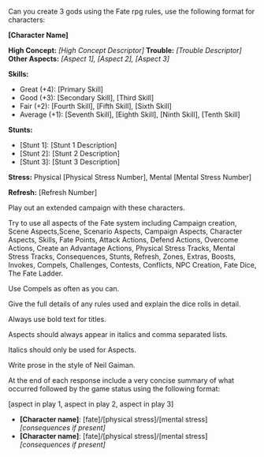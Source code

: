 Can you create 3 gods using the Fate rpg rules, use the following format for characters:

**[Character Name]**

**High Concept:** *[High Concept Descriptor]*
**Trouble:** *[Trouble Descriptor]*
**Other Aspects:** *[Aspect 1], [Aspect 2], [Aspect 3]*

**Skills:**

- Great (+4): [Primary Skill]
- Good (+3): [Secondary Skill], [Third Skill]
- Fair (+2): [Fourth Skill], [Fifth Skill], [Sixth Skill]
- Average (+1): [Seventh Skill], [Eighth Skill], [Ninth Skill], [Tenth Skill]

**Stunts:**  

- [Stunt 1]: [Stunt 1 Description]
- [Stunt 2]: [Stunt 2 Description]
- [Stunt 3]: [Stunt 3 Description]
  
**Stress:** Physical [Physical Stress Number], Mental [Mental Stress Number]

**Refresh:** [Refresh Number]

Play out an extended campaign with these characters.

Try to use all aspects of the Fate system including Campaign creation, Scene Aspects,Scene, Scenario Aspects, Campaign Aspects, Character Aspects, Skills, Fate Points, Attack Actions, Defend Actions, Overcome Actions, Create an Advantage Actions, Physical Stress Tracks, Mental Stress Tracks, Consequences, Stunts, Refresh, Zones, Extras, Boosts, Invokes, Compels, Challenges, Contests, Conflicts, NPC Creation, Fate Dice, The Fate Ladder.

Use Compels as often as you can.

Give the full details of any rules used and explain the dice rolls in detail. 

Always use bold text for titles.

Aspects should always appear in italics and comma separated lists.

Italics should only be used for Aspects.

Write prose in the style of Neil Gaiman. 

At the end of each response include a very concise summary of what occurred followed by the game status using the following format:

[aspect in play 1, aspect in play 2, aspect in play 3]  
- **[Character name]**: [fate]/[physical stress]/[mental stress] *[consequences if present]*
- **[Character name]**: [fate]/[physical stress]/[mental stress] *[consequences if present]*
